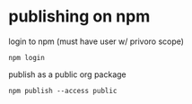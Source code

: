 # publishing on npm
login to npm (must have user w/ privoro scope)
```
npm login
```
publish as a public org package
```
npm publish --access public
```
